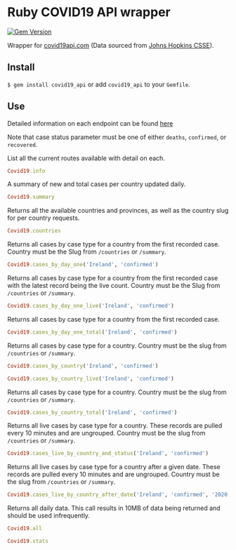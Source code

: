 # Ruby COVID19 API wrapper

[![Gem Version](https://badge.fury.io/rb/covid19_api.svg)](https://badge.fury.io/rb/covid19_api)

Wrapper for [covid19api.com](https://covid19api.com/) (Data sourced from [Johns Hopkins CSSE](https://github.com/CSSEGISandData/COVID-19)).

## Install

`$ gem install covid19_api` or add `covid19_api` to your `Gemfile`.

## Use

Detailed information on each endpoint can be found [here](https://documenter.getpostman.com/view/10808728/SzS8rjbc?version=latest)

Note that case status parameter must be one of either `deaths`, `confirmed`, or `recovered`.

List all the current routes available with detail on each.
```ruby
Covid19.info
```

A summary of new and total cases per country updated daily.
```ruby
Covid19.summary
```

Returns all the available countries and provinces, as well as the country slug for per country requests.
```ruby
Covid19.countries
```

Returns all cases by case type for a country from the first recorded case. Country must be the Slug from `/countries` or `/summary`.
```ruby
Covid19.cases_by_day_one('Ireland', 'confirmed')
```

Returns all cases by case type for a country from the first recorded case with the latest record being the live count. Country must be the Slug from `/countries` or `/summary`.
```ruby
Covid19.cases_by_day_one_live('Ireland', 'confirmed')
```

Returns all cases by case type for a country from the first recorded case.
```ruby
Covid19.cases_by_day_one_total('Ireland', 'confirmed')
```

Returns all cases by case type for a country. Country must be the slug from `/countries` or `/summary`.
```ruby
Covid19.cases_by_country('Ireland', 'confirmed')
```

```ruby
Covid19.cases_by_country_live('Ireland', 'confirmed')
```

Returns all cases by case type for a country. Country must be the slug from `/countries` or `/summary`.
```ruby
Covid19.cases_by_country_total('Ireland', 'confirmed')
```

Returns all live cases by case type for a country. These records are pulled every 10 minutes and are ungrouped. Country must be the slug from `/countries` or `/summary`.
```ruby
Covid19.cases_live_by_country_and_status('Ireland', 'confirmed')
```

Returns all live cases by case type for a country after a given date. These records are pulled every 10 minutes and are ungrouped. Country must be the slug from `/countries` or `/summary`.
```ruby
Covid19.cases_live_by_country_after_date('Ireland', 'confirmed', '2020-03-21T13:13:30Z')
```

Returns all daily data. This call results in 10MB of data being returned and should be used infrequently.
```ruby
Covid19.all
```

```ruby
Covid19.stats
```
